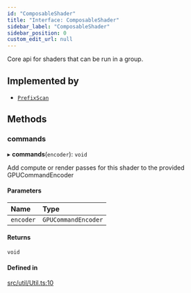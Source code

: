 ```yaml
---
id: "ComposableShader"
title: "Interface: ComposableShader"
sidebar_label: "ComposableShader"
sidebar_position: 0
custom_edit_url: null
---
```


Core api for shaders that can be run in a group.

## Implemented by

- [`PrefixScan`](../classes/PrefixScan.md)

## Methods

### commands

▸ **commands**(`encoder`): `void`

Add compute or render passes for this shader to the provided GPUCommandEncoder

#### Parameters

| Name | Type |
| :------ | :------ |
| `encoder` | `GPUCommandEncoder` |

#### Returns

`void`

#### Defined in

[src/util/Util.ts:10](https://github.com/mighdoll/stoneberry/blob/e82cb1e/src/util/Util.ts#L10)

